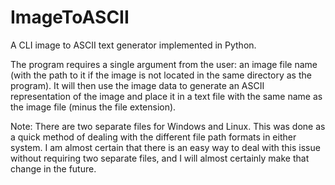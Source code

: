 # ImageToASCII
A CLI image to ASCII text generator implemented in Python.

The program requires a single argument from the user: an image file name (with the path to it if the image is not located in the same directory as the program). It will then use the image data to generate an ASCII representation of the image and place it in a text file with the same name as the image file (minus the file extension).

Note: There are two separate files for Windows and Linux. This was done as a quick method of dealing with the different file path formats in either system. I am almost certain that there is an easy way to deal with this issue without requiring two separate files, and I will almost certainly make that change in the future.
